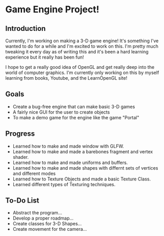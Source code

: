 # Game Engine Project!

## Introduction
Currently, I'm working on making a 3-D game engine!
It's something I've wanted to do for a while and I'm excited to work on this. I'm pretty much tweaking it every day as of writing this and it's been a hard learning experience but it really has been fun!

I hope to get a really good idea of OpenGL and get really deep into the world of computer graphics. I'm currently only working on this by myself learning from books, Youtube, and the LearnOpenGL site!

## Goals
- Create a bug-free engine that can make basic 3-D games
- A fairly nice GUI for the user to create objects
- To make a demo game for the engine like the game "Portal"

## Progress
- Learned how to make and made window with GLFW.
- Learned how to make and made a barebones fragment and vertex shader.
- Learned how to make and made uniforms and buffers.
- Learned how to make and made shapes with differnt sets of vertices and different modes
- Learned how to Texture Objects and made a basic Texture Class.
- Learned different types of Texturing techniques.

## To-Do List
- Abstract the program...
- Develop a proper roadmap...
- Create classes for 3-D Shapes...
- Create movement for the camera...
